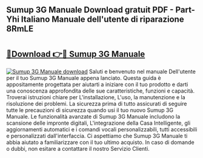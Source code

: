## Sumup 3G Manuale Download gratuit PDF - Part-Yhi Italiano Manuale dell'utente di riparazione 8RmLE

# <h2><a href="http://dfeoc3y.blite.top/?on=Sumup+3G+Manuale">🔗Download 👉🔴 Sumup 3G Manuale</a></h2>

[![Sumup 3G Manuale download](https://i.imgur.com/lujVjoI.png)](http://dfeoc3y.blite.top/?on=Sumup+3G+Manuale)
Saluti e benvenuto nel manuale Dell'utente per il tuo Sumup 3G Manuale appena lanciato. Questa guida è appositamente progettata per aiutarti a iniziare con il tuo prodotto e darti una conoscenza approfondita delle sue caratteristiche, funzioni e capacità. Troverai istruzioni chiare per L'installazione, L'uso, la manutenzione e la risoluzione dei problemi. La sicurezza prima di tutto assicurati di seguire tutte le precauzioni di sicurezza quando usi il tuo nuovo Sumup 3G Manuale. Le funzionalità avanzate di Sumup 3G Manuale includono la scansione delle impronte digitali, L'integrazione della Casa Intelligente, gli aggiornamenti automatici e i comandi vocali personalizzabili, tutti accessibili e personalizzati dall'interfaccia. Ci aspettiamo che Sumup 3G Manuale ti abbia aiutato a familiarizzare con il tuo ultimo acquisto. In caso di domande o dubbi, non esitare a contattare il nostro Servizio Clienti.
